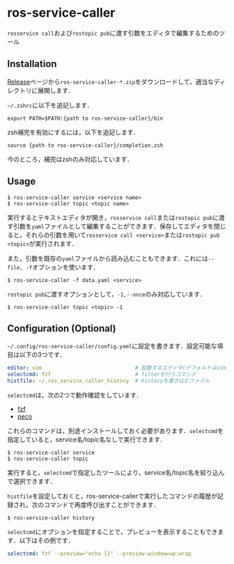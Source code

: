 # ros-service-caller

`rosservice call`および`rostopic pub`に渡す引数をエディタで編集するためのツール

## Installation

[Release](https://github.com/hiroebe/ros-service-caller/releases)ページから`ros-service-caller-*.zip`をダウンロードして，適当なディレクトリに展開します．

`~/.zshrc`に以下を追記します．

```
export PATH=$PATH:{path to ros-service-caller}/bin
```

zsh補完を有効にするには，以下を追記します．

```
source {path to ros-service-caller}/completion.zsh
```

今のところ，補完はzshのみ対応しています．

## Usage

```
$ ros-service-caller service <service name>
$ ros-service-caller topic <topic name>
```

実行するとテキストエディタが開き，`rosservice call`または`rostopic pub`に渡す引数を`yaml`ファイルとして編集することができます．保存してエディタを閉じると，それらの引数を用いて`rosservice call <service>`または`rostopic pub <topic>`が実行されます．

また，引数を既存の`yaml`ファイルから読み込むこともできます．これには`--file, -f`オプションを使います．

```
$ ros-service-caller -f data.yaml <service>
```

`rostopic pub`に渡すオプションとして，`-1,--once`のみ対応しています．

```
$ ros-service-caller topic <topic> -1
```

## Configuration (Optional)

`~/.config/ros-service-caller/config.yaml`に設定を書きます．設定可能な項目は以下の3つです．

```yaml
editor: vim                              # 起動するエディタ(デフォルトはvim)
selectcmd: fzf                           # filterを行うコマンド
histfile: ~/.ros_service_caller_history  # historyを書き込むファイル
```

`selectcmd`は，次の2つで動作確認をしています．

- [fzf](https://github.com/junegunn/fzf)
- [peco](https://github.com/peco/peco)

これらのコマンドは，別途インストールしておく必要があります．`selectcmd`を指定していると，service名/topic名なしで実行できます．

```
$ ros-service-caller service
$ ros-service-caller topic
```

実行すると，`selectcmd`で指定したツールにより，service名/topic名を絞り込んで選択できます．

`histfile`を設定しておくと，ros-service-callerで実行したコマンドの履歴が記録され，次のコマンドで再度呼び出すことができます．

```
$ ros-service-caller history
```

`selectcmd`にオプションを指定することで，プレビューを表示することもできます．以下はその例です．

```yaml
selectcmd: fzf --preview="echo {}" --preview-window=up:wrap
```
